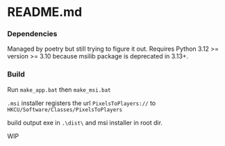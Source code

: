 # README.md

### Dependencies

Managed by poetry but still trying to figure it out. Requires Python 3.12 >= version >= 3.10
because msilib package is deprecated in 3.13+.  

### Build
Run `make_app.bat` then `make_msi.bat`

`.msi` installer registers the url `PixelsToPlayers://` to `HKCU/Software/Classes/PixelsToPlayers`

build output exe in `.\dist\` and msi installer  in root dir.

WIP